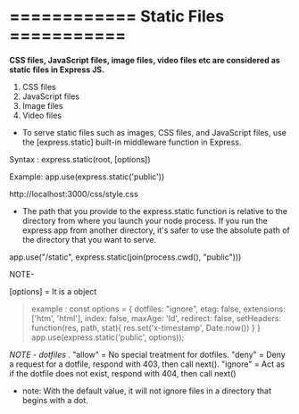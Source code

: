# ============ Static Files ===========

**CSS files, JavaScript files, image files, video files etc are considered as static files in Express JS.**

1. CSS files
2. JavaScript files
3. Image files
4. Video files

* To serve static files such as images, CSS files, and JavaScript files, use the [express.static] built-in
  middleware function in Express.

Syntax :
        express.static(root, [options])

Example: 
        app.use(express.static('public'))

http://localhost:3000/css/style.css




* The path that you provide to the express.static function is relative to the directory from where you 
  launch your node process. If you run the express app from another directory, it's safer to use the 
  absolute path of the directory that you want to serve.

app.use("/static", express.static(join(process.cwd(), "public")))


NOTE-

[options] = It is a object
> example :
const options = {
    dotfiles: "ignore",
    etag: false,
    extensions: ['htm', 'html'],
    index: false,
    maxAge: 'Id',
    redirect: false,
    setHeaders: function(res, path, stat){
        res.set('x-timestamp', Date.now())
    }
}
app.use(express.static('public', options));

*NOTE - dotfiles .*
"allow" = No special treatment for dotfiles.
"deny"  = Deny a request for a dotfile, respond with 403, then call next().
"ignore" = Act as if the dotfile does not exist, respond with 404, then call next()
- note: With the default value, it will not ignore files in a directory that begins with a dot.